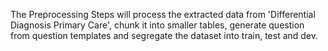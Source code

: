 The Preprocessing Steps will process the extracted data from 'Differential Diagnosis Primary Care', chunk it into smaller tables, generate question from question templates and segregate the dataset into train, test and dev.
